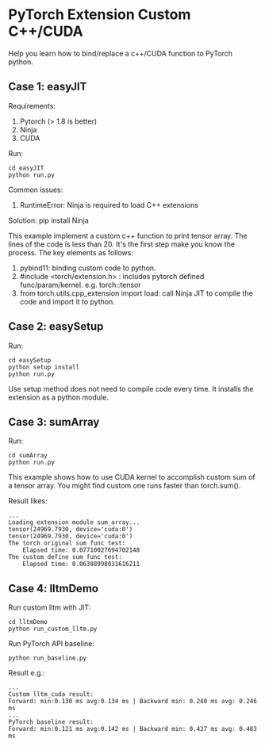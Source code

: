 # PyTorch Extension Custom C++/CUDA 

Help you learn how to bind/replace a c++/CUDA function to PyTorch python.

## Case 1: easyJIT

Requirements:
1. Pytorch (> 1.8 is better)
2. Ninja
3. CUDA


Run:
```
cd easyJIT
python run.py
```

Common issues:
1. RuntimeError: Ninja is required to load C++ extensions

Solution: pip install Ninja

This example implement a custom c++ function to print tensor array.
The lines of the code is less than 20. It's the first step make you
know the process. The key elements as follows:

1. pybind11: binding custom code to python.
2. #include <torch/extension.h> : includes pytorch defined func/param/kernel. e.g. torch::tensor
3. from torch.utils.cpp_extension import load: call Ninja JIT to compile the code and import it to python.

## Case 2: easySetup

Run:
```
cd easySetup
python setup install
python run.py
```
Use setup method does not need to compile code every time. It installs the extension as a
python module. 

## Case 3: sumArray

Run:
```
cd sumArray
python run.py
```

This example shows how to use CUDA kernel to accomplish custom sum of a tensor array.
You might find custom one runs faster than torch.sum().

Result likes:

```
...
Loading extension module sum_array...
tensor(24969.7930, device='cuda:0')
tensor(24969.7930, device='cuda:0')
The torch original sum func test:
    Elapsed time: 0.07710027694702148
The custom define sum func test:
    Elapsed time: 0.06388998031616211
```

## Case 4: lltmDemo

Run custom lltm with JIT:
```
cd lltmDemo
python run_custom_lltm.py
```

Run PyTorch API baseline:
```
python run_baseline.py
```
Result e.g.:
```
...
Custom lltm_cuda result:
Forward: min:0.130 ms avg:0.134 ms | Backward min: 0.240 ms avg: 0.246 ms
...
PyTorch baseline result:
Forward: min:0.121 ms avg:0.142 ms | Backward min: 0.427 ms avg: 0.483 ms
```

